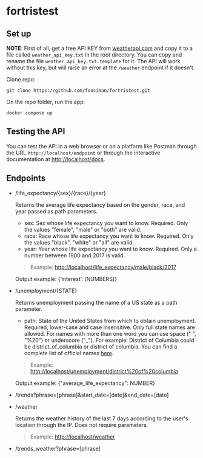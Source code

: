 # fortristest

## Set up
**NOTE**: First of all, get a free API KEY from [weatherapi.com](https://weatherapi.com) and copy it to a file called `weather_api_key.txt` in the root directory. You can copy and rename the file `weather_api_key.txt.template` for it. The API will work without this key, but will raise an error at the `/weather` endpoint if it doesn't.

Clone repo:
```
git clone https://github.com/fonsiman/fortristest.git
```

On the repo folder, run the app:
```
docker compose up
```

## Testing the API

You can test the API in a web browser or on a platform like Postman through the URL `http://localhost/endpoint` or through the interactive documentation at [http://localhost/docs](http://localhost/docs).

## Endpoints

- /life_expectancy/{sex}/{race}/{year}
    
    Returns the average life expectancy based on the gender, race, and year passed as path parameters.
    - sex: Sex whose life expectancy you want to know. Required. Only the values "female", "male" or "both" are valid.
    - race: Race whose life expectancy you want to know. Required. Only the values "black", "white" or "all" are valid.
    - year: Year whose life expectancy you want to know. Required. Only a number between 1900 and 2017 is valid.
    > Example: [http://localhost/life_expectancy/male/black/2017](http://localhost/life_expectancy/male/black/2017)
    
    Output example: {‘interest’: \[NUMBERS\]}

- /unemployment/{STATE}
    
    Returns unemployment passing the name of a US state as a path parameter.
    - path: State of the United States from which to obtain unemployment. Required, lower-case and case insensitive. Only full state names are allowed. For names with more than one word you can use space (" ", "%20") or underscore ("_"). For example: District of Columbia could be district_of_columbia or district of columbia. You can find a complete list of official names [here](https://www.bls.gov/web/laus/lauhsthl.htm).
    
    > Example: [http://localhost/unemployment/district%20of%20columbia](http://localhost/unemployment/district%20of%20columbia)
    
    Output example: {"average_life_expectancy": NUMBER}
  
- /trends?phrase=\[phrase\]&start_date=\[date\]&end_date=\[date\]


- /weather

    Returns the weather history of the last 7 days according to the user's location through the IP. Does not require parameters.
    
    > Example: [http://localhost/weather](http://localhost/weather)

- /trends_weather?phrase=\[phrase\]


